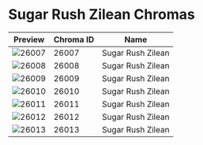 # Sugar Rush Zilean Chromas



| Preview | Chroma ID | Name |
|---------|-----------|------|
| ![26007](https://raw.communitydragon.org/latest/plugins/rcp-be-lol-game-data/global/default/v1/champion-chroma-images/26/26007.png) | 26007 | Sugar Rush Zilean |
| ![26008](https://raw.communitydragon.org/latest/plugins/rcp-be-lol-game-data/global/default/v1/champion-chroma-images/26/26008.png) | 26008 | Sugar Rush Zilean |
| ![26009](https://raw.communitydragon.org/latest/plugins/rcp-be-lol-game-data/global/default/v1/champion-chroma-images/26/26009.png) | 26009 | Sugar Rush Zilean |
| ![26010](https://raw.communitydragon.org/latest/plugins/rcp-be-lol-game-data/global/default/v1/champion-chroma-images/26/26010.png) | 26010 | Sugar Rush Zilean |
| ![26011](https://raw.communitydragon.org/latest/plugins/rcp-be-lol-game-data/global/default/v1/champion-chroma-images/26/26011.png) | 26011 | Sugar Rush Zilean |
| ![26012](https://raw.communitydragon.org/latest/plugins/rcp-be-lol-game-data/global/default/v1/champion-chroma-images/26/26012.png) | 26012 | Sugar Rush Zilean |
| ![26013](https://raw.communitydragon.org/latest/plugins/rcp-be-lol-game-data/global/default/v1/champion-chroma-images/26/26013.png) | 26013 | Sugar Rush Zilean |
